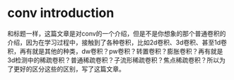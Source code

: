 # conv introduction
和标题一样，这篇文章是对conv的一个介绍，但是不是你想象的那个普通卷积的介绍，因为在学习过程中，接触到了各种卷积，比如2d卷积、3d卷积、甚至1d卷积，再有就是其他的种类，dw卷积？pw卷积？转置卷积？膨胀卷积？再有就是3d检测中的稀疏卷积？普通稀疏卷积？子流形稀疏卷积？焦点稀疏卷积？所以为了更好的区分这些的区别，写了这篇文章。

